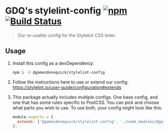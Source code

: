 # GDQ's stylelint-config [![npm](https://img.shields.io/npm/v/@gamesdonequick/stylelint-config.svg)](https://www.npmjs.com/package/@gamesdonequick/stylelint-config) [![Build Status](https://dev.azure.com/gamesdonequick/stylelint-config/_apis/build/status/GamesDoneQuick.stylelint-config?branchName=master)](https://dev.azure.com/gamesdonequick/stylelint-config/_build/latest?definitionId=6&branchName=master)

> Our re-usable config for the Stylelint CSS linter.

## Usage

1. Install this config as a devDependency:

   ```bash
   npm i -D @gamesdonequick/stylelint-config
   ```

2. Follow the instructions here to use or extend our config: https://stylelint.io/user-guide/configuration#extends

3. This package actually includes multiple configs. One base config, and one that has some rules specific to PostCSS. You can pick and choose what parts you wish to use. To use both, your config might look like this:

   ```js
   module.exports = {
     extends: ['@gamesdonequick/stylelint-config', './node_modules/@gamesdonequick/stylelint-config/postcss'],
   };
   ```
